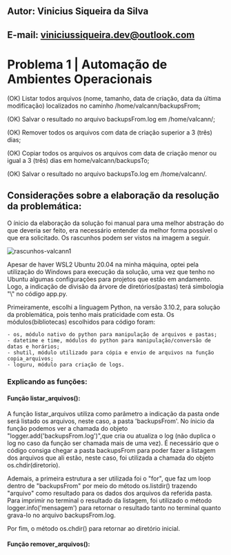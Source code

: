 ## Autor: Vinicius Siqueira da Silva
## E-mail: viniciussiqueira.dev@outlook.com


# Problema 1 | Automação de Ambientes Operacionais

(OK)    Listar todos arquivos (nome, tamanho, data de criação, data da última modificação) localizados no
        caminho /home/valcann/backupsFrom; 

(OK)    Salvar o resultado no arquivo backupsFrom.log em /home/valcann/;
        
(OK)    Remover todos os arquivos com data de criação superior a 3 (três) dias; 

(OK)    Copiar todos os arquivos os arquivos com data de criação menor ou igual a 3 (três) dias em
        home/valcann/backupsTo;

(OK)    Salvar o resultado no arquivo backupsTo.log em /home/valcann/.

## Considerações sobre a elaboração da resolução da problemática:

O ínicio da elaboração da solução foi manual para uma melhor abstração do que deveria ser feito, era
necessário entender da melhor forma possível o que era solicitado. Os rascunhos podem ser vistos na 
imagem a seguir.

   ![rascunhos-valcann1](https://user-images.githubusercontent.com/97056856/177014926-ded7af01-5d43-4670-93bc-4912970331b5.jpeg)
   
Apesar de haver WSL2 Ubuntu 20.04 na minha máquina, optei pela utilização do Windows para execução
da solução, uma vez que tenho no Ubuntu algumas configurações para projetos que estão em andamento. Logo, 
a indicação de divisão da árvore de diretórios(pastas) terá simbologia "\\" no código app.py.

Primeiramente, escolhi a linguagem Python, na versão 3.10.2, para solução da problemática, pois tenho mais
praticidade com esta. Os módulos(bibliotecas) escolhidos para código foram:

    - os, módulo nativo do python para manipulação de arquivos e pastas;
    - datetime e time, módulos do python para manipulação/conversão de datas e horários;
    - shutil, módulo utilizado para cópia e envio de arquivos na função copia_arquivos;
    - loguru, módulo para criação de logs.

### Explicando as funções:

#### Função listar_arquivos():

A função listar_arquivos utiliza como parâmetro a indicação da pasta onde será listado os arquivos, neste caso, 
a pasta 'backupsFrom'. No ínicio da função podemos ver a chamada do objeto "logger.add('backupsFrom.log')",que 
cria ou atualiza o log (não duplica o log no caso da função ser chamada mais de uma vez). É necessário que o código 
consiga chegar a pasta backupsFrom para poder fazer a listagem dos arquivos que ali estão, neste caso, foi utilizada
a chamada do objeto os.chdir(diretorio). 

Ademais, a primeira estrutura a ser utilizada foi o "for", que faz um loop dentro de "backupsFrom" por meio do método
os.listdir() trazendo "arquivo" como resultado para os dados dos arquivos da referida pasta. Para imprimir no terminal
o resultado da listagem, foi utilizado o método logger.info('mensagem') para retornar o resultado tanto no terminal quanto
grava-lo no arquivo backupsFrom.log.

Por fim, o método os.chdir() para retornar ao diretório inicial.

#### Função remover_arquivos():



